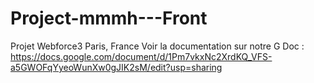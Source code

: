# Project-mmmh---Front
Projet Webforce3 Paris, France
Voir la documentation sur notre G Doc : https://docs.google.com/document/d/1Pm7vkxNc2XrdKQ_VFS-a5GWOFqYyeoWunXw0gJIK2sM/edit?usp=sharing
